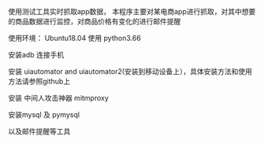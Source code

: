 使用测试工具实时抓取app数据， 本程序主要对某电商app进行抓取，对其中想要的商品数据进行监控，对商品价格有变化的进行邮件提醒



使用环境： Ubuntu18.04 
使用 python3.66 

安装adb 连接手机

安装 uiautomator and  uiautomator2(安装到移动设备上），具体安装方法和使用方法请参照github上

安装 中间人攻击神器 mitmproxy 

安装mysql 及 pymysql

以及邮件提醒等工具






